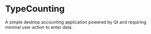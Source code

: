 # TypeCounting
A simple desktop accounting application powered by Qt and requiring minimal user action to enter data.
